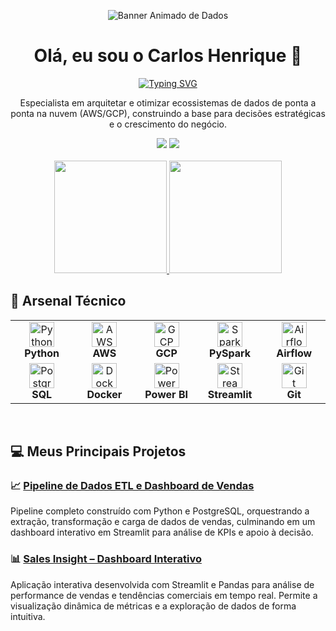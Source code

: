 <p align="center">
  <img src="https://media.giphy.com/media/v1.Y2lkPTc5MGI3NjExdGNpdjF5cG5mNmlxa3V2N2N6MHNlNG1kMnFiaHhjaXJldG43b3YxZyZlcD12MV9pbnRlcm5hbF9naWZfYnlfaWQmY3Q9Zw/L2Nf4s62425s4/giphy.gif" alt="Banner Animado de Dados"/>
</p>

<div align="center">
  <h1>Olá, eu sou o Carlos Henrique 👋</h1>
  <a href="https://git.io/typing-svg"><img src="https://readme-typing-svg.herokuapp.com?font=Fira+Code&size=28&pause=1000&color=00BFFF&center=true&vCenter=true&width=550&lines=Engenheiro+de+Dados+e+Arquiteto+de+Solu%C3%A7%C3%B5es;Transformo+dados+em+vantagem+competitiva." alt="Typing SVG" /></a>
</div>

<p align="center">Especialista em arquitetar e otimizar ecossistemas de dados de ponta a ponta na nuvem (AWS/GCP), construindo a base para decisões estratégicas e o crescimento do negócio.</p>

<div align="center">
  <a href="https://linkedin.com/in/carlos-henrique-2a0008378" target="_blank"><img src="https://img.shields.io/badge/-LinkedIn-%230077B5?style=for-the-badge&logo=linkedin&logoColor=white" target="_blank"></a>
  <a href="mailto:henrique999930@gmail.com"><img src="https://img.shields.io/badge/-Gmail-%23333?style=for-the-badge&logo=gmail&logoColor=white" target="_blank"></a>
</div>

<br>

<div align="center"> 
  <a href="https://github.com/anuraghazra/github-readme-stats">
    <img height="180em" src="https://github-readme-stats.vercel.app/api?username=henrique999930-lgtm&show_icons=true&theme=tokyonight&include_all_commits=true&count_private=true"/>
    <img height="180em" src="https://github-readme-stats.vercel.app/api/top-langs/?username=henrique999930-lgtm&layout=compact&langs_count=7&theme=tokyonight"/>
  </a>
</div>

## 🚀 Arsenal Técnico

<div align="center">
  <table align="center">
    <tr align="center">
      <td align="center" width="96">
        <img src="https://cdn.jsdelivr.net/gh/devicons/devicon/icons/python/python-original.svg" width="40" height="40" alt="Python" />
        <br><strong>Python</strong>
      </td>
      <td align="center" width="96">
        <img src="https://cdn.jsdelivr.net/gh/devicons/devicon/icons/amazonwebservices/amazonwebservices-original.svg" width="40" height="40" alt="AWS" />
        <br><strong>AWS</strong>
      </td>
      <td align="center" width="96">
        <img src="https://www.vectorlogo.zone/logos/google_cloud/google_cloud-icon.svg" width="40" height="40" alt="GCP" />
        <br><strong>GCP</strong>
      </td>
      <td align="center" width="96">
        <img src="https://cdn.jsdelivr.net/gh/devicons/devicon/icons/apachespark/apachespark-original-wordmark.svg" width="40" height="40" alt="Spark" />
        <br><strong>PySpark</strong>
      </td>
      <td align="center" width="96">
        <img src="https://cdn.jsdelivr.net/gh/devicons/devicon/icons/apacheairflow/apacheairflow-original.svg" width="40" height="40" alt="Airflow" />
        <br><strong>Airflow</strong>
      </td>
    </tr>
    <tr align="center">
      <td align="center" width="96">
        <img src="https://cdn.jsdelivr.net/gh/devicons/devicon/icons/postgresql/postgresql-original.svg" width="40" height="40" alt="PostgreSQL" />
        <br><strong>SQL</strong>
      </td>
      <td align="center" width="96">
        <img src="https://cdn.jsdelivr.net/gh/devicons/devicon/icons/docker/docker-original.svg" width="40" height="40" alt="Docker" />
        <br><strong>Docker</strong>
      </td>
       <td align="center" width="96">
        <img src="https://upload.wikimedia.org/wikipedia/commons/c/cf/Microsoft_Power_BI_Logo.svg" width="40" height="40" alt="Power BI" />
        <br><strong>Power BI</strong>
      </td>
      <td align="center" width="96">
        <img src="https://streamlit.io/images/brand/streamlit-mark-color.svg" width="40" height="40" alt="Streamlit" />
        <br><strong>Streamlit</strong>
      </td>
      <td align="center" width="96">
        <img src="https://cdn.jsdelivr.net/gh/devicons/devicon/icons/git/git-original.svg" width="40" height="40" alt="Git" />
        <br><strong>Git</strong>
      </td>
    </tr>
  </table>
</div>

<br>

## 💻 Meus Principais Projetos

### 📈 [Pipeline de Dados ETL e Dashboard de Vendas](https://github.com/henrique999930-lgtm/pipeline-etl-vendas)
<p>Pipeline completo construído com Python e PostgreSQL, orquestrando a extração, transformação e carga de dados de vendas, culminando em um dashboard interativo em Streamlit para análise de KPIs e apoio à decisão.</p>

### 📊 [Sales Insight – Dashboard Interativo](https://github.com/henrique999930-lgtm/sales-insight)
<p>Aplicação interativa desenvolvida com Streamlit e Pandas para análise de performance de vendas e tendências comerciais em tempo real. Permite a visualização dinâmica de métricas e a exploração de dados de forma intuitiva.</p>

